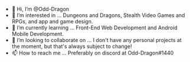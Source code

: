 - 👋 Hi, I’m @Odd-Dragon
- 👀 I’m interested in ... Dungeons and Dragons, Stealth Video Games and RPGs, and app and game design.
- 🌱 I’m currently learning ... Front-End Web Development and Android Mobile Development.
- 💞️ I’m looking to collaborate on ... I don't have any personal projects at the moment, but that's always subject to change!
- 📫 How to reach me ... Preferably on discord at Odd-Dragon#1440

<!---
Odd-Dragon/Odd-Dragon is a ✨ special ✨ repository because its `README.md` (this file) appears on your GitHub profile.
You can click the Preview link to take a look at your changes.
--->
